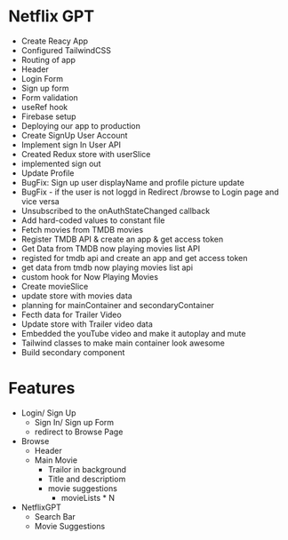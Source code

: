 # Netflix GPT

- Create Reacy App
- Configured TailwindCSS
- Routing of app
- Header
- Login Form
- Sign up form
- Form validation
- useRef hook
- Firebase setup
- Deploying our app to production
- Create SignUp User Account
- Implement sign In User API
- Created Redux store with userSlice
- implemented sign out
- Update Profile
- BugFix: Sign up user displayName and profile picture update
- BugFix - if the user is not loggd in Redirect /browse to Login page and vice versa
- Unsubscribed to the onAuthStateChanged callback
- Add hard-coded values to constant file
- Fetch movies from TMDB movies
- Register TMDB API & create an app & get access token
- Get Data from TMDB now playing movies list API
- registed for tmdb api and create an app and get access token
- get data from tmdb now playing movies list api
- custom hook for Now Playing Movies
- Create movieSlice
- update store with movies data
- planning for mainContainer and secondaryContainer
- Fecth data for Trailer Video
- Update store with Trailer video data
- Embedded the youTube video and make it autoplay and mute
- Tailwind classes to make main container look awesome
- Build secondary component

# Features

- Login/ Sign Up
    - Sign In/ Sign up Form
    - redirect to Browse Page
- Browse 
    - Header
    - Main Movie
        - Trailor in background
        - Title and descriptiom
        - movie suggestions 
            - movieLists * N
- NetflixGPT
    - Search Bar
    - Movie Suggestions

